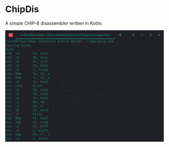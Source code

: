 # ChipDis

A simple CHIP-8 disassembler written in Kotlin.

![Usage](https://raw.githubusercontent.com/dsouzadyn/ChipDis/master/img/DeepinScreenshot_deepin-terminal_20190428155236.png)
